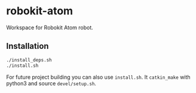 # robokit-atom
Workspace for Robokit Atom robot. 

## Installation
 
 ```bash
 ./install_deps.sh
 ./install.sh
 ```

For future project building you can also use ```install.sh```. It ```catkin_make``` with python3 and source ```devel/setup.sh```.